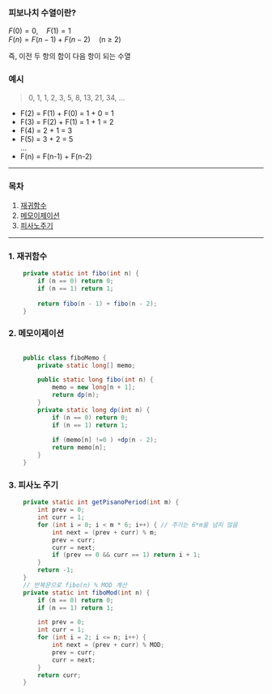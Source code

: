 ### 피보나치 수열이란?
$F(0) = 0,\quad F(1) = 1$  
$F(n) = F(n-1) + F(n-2)\quad \text{(n ≥ 2)}$

즉, 이전 두 항의 합이 다음 항이 되는 수열

### 예시
> 0, 1, 1, 2, 3, 5, 8, 13, 21, 34, ...

- F(2) = F(1) + F(0) = 1 + 0 = 1
- F(3) = F(2) + F(1) = 1 + 1 = 2 
- F(4) = 2 + 1 = 3 
- F(5) = 3 + 2 = 5  
...
- F(n) = F(n-1) + F(n-2)

---

### 목차
1. [재귀함수](#1-재귀함수)
2. [메모이제이션](#2-메모이제이션)
3. [피사노주기](#3-피사노-주기)
---
### 1. 재귀함수

```java
    private static int fibo(int n) {
        if (n == 0) return 0;
        if (n == 1) return 1;
        
        return fibo(n - 1) + fibo(n - 2);
    }
```

### 2. 메모이제이션
```java

    public class fiboMemo {
        private static long[] memo;

        public static long fibo(int n) {
            memo = new long[n + 1];
            return dp(n);
        }
        private static long dp(int n) {
            if (n == 0) return 0;
            if (n == 1) return 1;
        
            if (memo[n] !=0 ) +dp(n - 2);
            return memo[n];
        }
    }
```

### 3. 피사노 주기
```java
    private static int getPisanoPeriod(int m) {
        int prev = 0;
        int curr = 1;
        for (int i = 0; i < m * 6; i++) { // 주기는 6*m을 넘지 않음
            int next = (prev + curr) % m;
            prev = curr;
            curr = next;
            if (prev == 0 && curr == 1) return i + 1;
        }
        return -1;
    }
    // 반복문으로 fibo(n) % MOD 계산
    private static int fiboMod(int n) {
        if (n == 0) return 0;
        if (n == 1) return 1;

        int prev = 0;
        int curr = 1;
        for (int i = 2; i <= n; i++) {
            int next = (prev + curr) % MOD;
            prev = curr;
            curr = next;
        }
        return curr;
    }
```

